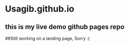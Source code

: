 # Usagib.github.io
## this is my live demo github pages repo

##Still working on a landing page, Sorry :(
